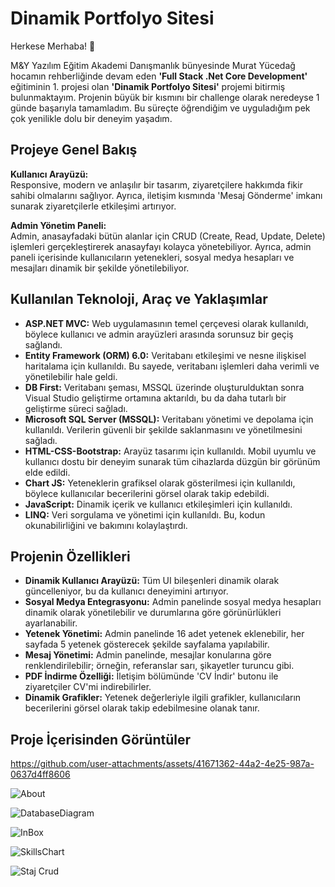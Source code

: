 # Dinamik Portfolyo Sitesi

Herkese Merhaba! 🌟

M&Y Yazılım Eğitim Akademi Danışmanlık bünyesinde Murat Yücedağ hocamın rehberliğinde devam eden **'Full Stack .Net Core Development'** eğitiminin 1. projesi olan **'Dinamik Portfolyo Sitesi'** projemi bitirmiş bulunmaktayım. Projenin büyük bir kısmını bir challenge olarak neredeyse 1 günde başarıyla tamamladım. Bu süreçte öğrendiğim ve uyguladığım pek çok yenilikle dolu bir deneyim yaşadım.

## Projeye Genel Bakış

**Kullanıcı Arayüzü:**  
Responsive, modern ve anlaşılır bir tasarım, ziyaretçilere hakkımda fikir sahibi olmalarını sağlıyor. Ayrıca, iletişim kısmında 'Mesaj Gönderme' imkanı sunarak ziyaretçilerle etkileşimi artırıyor.

**Admin Yönetim Paneli:**  
Admin, anasayfadaki bütün alanlar için CRUD (Create, Read, Update, Delete) işlemleri gerçekleştirerek anasayfayı kolayca yönetebiliyor. Ayrıca, admin paneli içerisinde kullanıcıların yetenekleri, sosyal medya hesapları ve mesajları dinamik bir şekilde yönetilebiliyor.

## Kullanılan Teknoloji, Araç ve Yaklaşımlar

- **ASP.NET MVC:** Web uygulamasının temel çerçevesi olarak kullanıldı, böylece kullanıcı ve admin arayüzleri arasında sorunsuz bir geçiş sağlandı.
- **Entity Framework (ORM) 6.0:** Veritabanı etkileşimi ve nesne ilişkisel haritalama için kullanıldı. Bu sayede, veritabanı işlemleri daha verimli ve yönetilebilir hale geldi.
- **DB First:** Veritabanı şeması, MSSQL üzerinde oluşturulduktan sonra Visual Studio geliştirme ortamına aktarıldı, bu da daha tutarlı bir geliştirme süreci sağladı.
- **Microsoft SQL Server (MSSQL):** Veritabanı yönetimi ve depolama için kullanıldı. Verilerin güvenli bir şekilde saklanmasını ve yönetilmesini sağladı.
- **HTML-CSS-Bootstrap:** Arayüz tasarımı için kullanıldı. Mobil uyumlu ve kullanıcı dostu bir deneyim sunarak tüm cihazlarda düzgün bir görünüm elde edildi.
- **Chart JS:** Yeteneklerin grafiksel olarak gösterilmesi için kullanıldı, böylece kullanıcılar becerilerini görsel olarak takip edebildi.
- **JavaScript:** Dinamik içerik ve kullanıcı etkileşimleri için kullanıldı.
- **LINQ:** Veri sorgulama ve yönetimi için kullanıldı. Bu, kodun okunabilirliğini ve bakımını kolaylaştırdı.

## Projenin Özellikleri

- **Dinamik Kullanıcı Arayüzü:** Tüm UI bileşenleri dinamik olarak güncelleniyor, bu da kullanıcı deneyimini artırıyor.
- **Sosyal Medya Entegrasyonu:** Admin panelinde sosyal medya hesapları dinamik olarak yönetilebilir ve durumlarına göre görünürlükleri ayarlanabilir.
- **Yetenek Yönetimi:** Admin panelinde 16 adet yetenek eklenebilir, her sayfada 5 yetenek gösterecek şekilde sayfalama yapılabilir.
- **Mesaj Yönetimi:** Admin panelinde, mesajlar konularına göre renklendirilebilir; örneğin, referanslar sarı, şikayetler turuncu gibi.
- **PDF İndirme Özelliği:** İletişim bölümünde 'CV İndir' butonu ile ziyaretçiler CV'mi indirebilirler.
- **Dinamik Grafikler:** Yetenek değerleriyle ilgili grafikler, kullanıcıların becerilerini görsel olarak takip edebilmesine olanak tanır.

## Proje İçerisinden Görüntüler

https://github.com/user-attachments/assets/41671362-44a2-4e25-987a-0637d4ff8606


![About](https://github.com/user-attachments/assets/06dc66fc-3516-4aa0-833a-1c1c25deda8e)


![DatabaseDiagram](https://github.com/user-attachments/assets/d2b3e6e4-ddf3-4f14-b7de-53c7afed4bb6)


![InBox](https://github.com/user-attachments/assets/e857d434-b7d1-4786-ac11-bdf98bf8ae72)


![SkillsChart](https://github.com/user-attachments/assets/ba5d9182-08c7-4846-8212-b00f936ae5b3)


![Staj Crud](https://github.com/user-attachments/assets/d3090ab3-d498-4454-9437-f663a4292dab)



